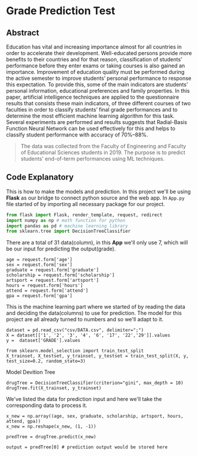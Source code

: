 # Grade Prediction Test
## Abstract
Education has vital and increasing importance almost for all countries in order to accelerate their development. Well-educated persons provide more benefits to their countries and for that reason, classification of students’ performance before they enter exams or taking courses is also gained an importance. Improvement of education quality must be performed during the active semester to improve students’ personal performance to response this expectation. To provide this, some of the main indicators are students’ personal information, educational preferences and family properties. In this paper, artificial intelligence techniques are applied to the questionnaire results that consists these main indicators, of three different courses of two faculties in order to classify students’ final grade performances and to determine the most efficient machine learning algorithm for this task. Several experiments are performed and results suggests that Radial-Basis Function Neural Network can be used effectively for this and helps to classify student performance with accuracy of 70%–88%.

> The data was collected from the Faculty of Engineering and Faculty of Educational Sciences students in 2019. The purpose is to predict students' end-of-term performances using ML techniques.

## Code Explanatory
This is how to make the models and prediction. In this project we'll be using **Flask** as our bridge to connect python source and the web app. In `App.py` file started of by importing all necessary package for our project.

``` python
from flask import Flask, render_template, request, redirect
import numpy as np # math function for python
import pandas as pd # machine learning library
from sklearn.tree import DecisionTreeClassifier 
```

There are a total of 31 data(column), in this **App** we'll only use 7, which will be our input for predicting the output(grade).
``` pyhton
age = request.form['age']
sex = request.form['sex']
graduate = request.form['graduate']
scholarship = request.form['scholarship']
artsport = request.form['artsport']
hours = request.form['hours']
attend = request.form['attend']
gpa = request.form['gpa']
```

This is the machine learning part where we started of by reading the data and deciding the data(columns) to use for prediction. The model for this project are all already turned to numbers and so we'll adapt to it.
``` pyhton
dataset = pd.read_csv("csv/DATA.csv", delimiter=";")
X = dataset[['1', '2', '3', '4', '6', '17', '22','29']].values
y =  dataset['GRADE'].values       

from sklearn.model_selection import train_test_split
X_trainset, X_testset, y_trainset, y_testset = train_test_split(X, y, test_size=0.2, random_state=3)
```

Model Devition Tree
``` pyhton
drugTree = DecisionTreeClassifier(criterion="gini", max_depth = 10)
drugTree.fit(X_trainset, y_trainset)
```

We've listed the data for prediction input and here we'll take the corresponding data to process it.
``` pyhton
x_new = np.array((age, sex, graduate, scholarship, artsport, hours, attend, gpa))
x_new = np.reshape(x_new, (1, -1))

predTree = drugTree.predict(x_new)

output = predTree[0] # prediction output would be stored here
```
